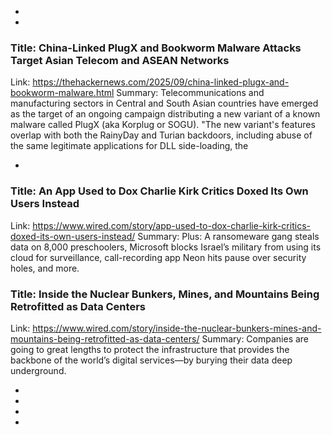  - 
 - 
### Title: China-Linked PlugX and Bookworm Malware Attacks Target Asian Telecom and ASEAN Networks
Link: https://thehackernews.com/2025/09/china-linked-plugx-and-bookworm-malware.html
Summary: Telecommunications and manufacturing sectors in Central and South Asian countries have emerged as the target of an ongoing campaign distributing a new variant of a known malware called PlugX (aka Korplug or SOGU).
"The new variant's features overlap with both the RainyDay and Turian backdoors, including abuse of the same legitimate applications for DLL side-loading, the

 - 
### Title: An App Used to Dox Charlie Kirk Critics Doxed Its Own Users Instead
Link: https://www.wired.com/story/app-used-to-dox-charlie-kirk-critics-doxed-its-own-users-instead/
Summary: Plus: A ransomeware gang steals data on 8,000 preschoolers, Microsoft blocks Israel’s military from using its cloud for surveillance, call-recording app Neon hits pause over security holes, and more.

### Title: Inside the Nuclear Bunkers, Mines, and Mountains Being Retrofitted as Data Centers
Link: https://www.wired.com/story/inside-the-nuclear-bunkers-mines-and-mountains-being-retrofitted-as-data-centers/
Summary: Companies are going to great lengths to protect the infrastructure that provides the backbone of the world’s digital services—by burying their data deep underground.

 - 
 - 
 - 
 - 

